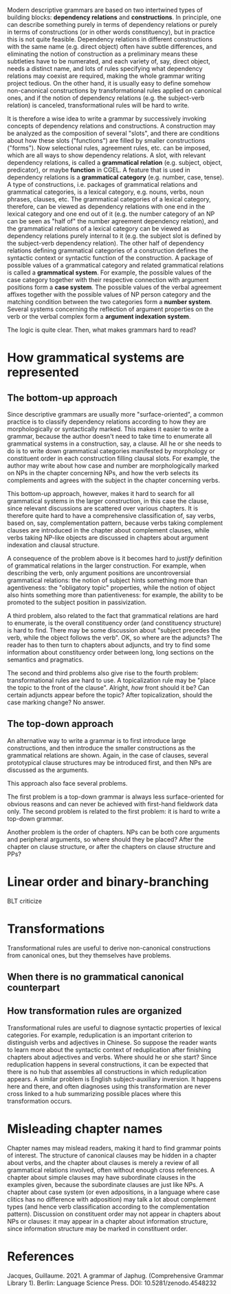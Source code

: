 Modern descriptive grammars are based on two intertwined types of building blocks:
**dependency relations** and **constructions**.
In principle, one can describe something purely in terms of dependency relations 
or purely in terms of constructions (or in other words constituency),
but in practice this is not quite feasible.
Dependency relations in different constructions with the same name (e.g. direct object)
often have subtle differences,
and eliminating the notion of construction as a preliminary
means these subtleties have to be numerated, 
and each variety of, say, direct object, needs a distinct name,
and lots of rules specifying what dependency relations may coexist are required,
making the whole grammar writing project tedious.
On the other hand, it is usually easy to define somehow non-canonical constructions 
by transformational rules applied on canonical ones,
and if the notion of dependency relations (e.g. the subject-verb relation) is canceled,
transformational rules will be hard to write.

It is therefore a wise idea to write a grammar 
by successively invoking concepts of dependency relations and constructions.
A construction may be analyzed as the composition of several "slots", 
and there are conditions about how these slots ("functions")
are filled by smaller constructions ("forms").
Now selectional rules, agreement rules, etc. can be imposed,
which are all ways to show dependency relations.
A slot, with relevant dependency relations, 
is called a **grammatical relation** (e.g. subject, object, predicator),
or maybe **function** in CGEL.
A feature that is used in dependency relations is a **grammatical category** (e.g. number, case, tense).
A type of constructions, i.e. packages of grammatical relations and grammatical categories,
is a lexical category, e.g. nouns, verbs, noun phrases, clauses, etc.
The grammatical categories of a lexical category, therefore,
can be viewed as dependency relations with one end in the lexical category and one end out of it 
(e.g. the number category of an NP can be seen as "half of" the number agreement dependency relation),
and the grammatical relations of a lexical category can be viewed as dependency relations purely internal to it
(e.g. the subject slot is defined by the subject-verb dependency relation).
The other half of dependency relations defining grammatical categories of a construction
defines the syntactic context or syntactic function of the construction.
A package of possible values of a grammatical category and related grammatical relations 
is called a **grammatical system**.
For example, the possible values of the case category 
together with their respective connection with argument positions 
form a **case system**.
The possible values of the verbal agreement affixes together with 
the possible values of NP person category
and the matching condition between the two categories
form a **number system**.
Several systems concerning the reflection of argument properties on the verb or the verbal complex
form a **argument indexation system**.

The logic is quite clear.
Then, what makes grammars hard to read?

# How grammatical systems are represented

## The bottom-up approach

Since descriptive grammars are usually more "surface-oriented",
a common practice is to classify dependency relations 
according to how they are morphologically or syntactically marked.
This makes it easier to write a grammar,
because the author doesn't need to take time to enumerate all grammatical systems in a construction,
say, a clause.
All he or she needs to do is to write down grammatical categories 
manifested by morphology or constituent order in each construction filling clausal slots.
For example, the author may write about how case and number are morphologically marked on NPs
in the chapter concerning NPs,
and how the verb selects its complements and agrees with the subject in the chapter concerning verbs.

This bottom-up approach, however, makes it hard to search for all grammatical systems in the larger construction,
in this case the clause, 
since relevant discussions are scattered over various chapters.
It is therefore quite hard to have a comprehensive classification 
of, say verbs, based on, say, complementation pattern, 
because verbs taking complement clauses are introduced in the chapter about complement clauses,
while verbs taking NP-like objects are discussed in chapters about argument indexation and clausal structure.

A consequence of the problem above is it becomes hard 
to *justify* definition of grammatical relations in the larger construction.
For example, when describing the verb,
only argument positions are uncontroversial grammatical relations:
the notion of subject hints something more than agentiveness: 
the "obligatory topic" properties,
while the notion of object also hints something more than patientiveness:
for example, the ability to be promoted to the subject position in passivization.

A third problem, also related to the fact that grammatical relations are hard to enumerate,
is the overall constituency order (and constituency structure) is hard to find.
There may be some discussion about "subject precedes the verb, while the object follows the verb".
OK, so where are the adjuncts?
The reader has to then turn to chapters about adjuncts,
and try to find some information about constituency order 
between long, long sections on the semantics and pragmatics.

The second and third problems also give rise to the fourth problem:
transformational rules are hard to use.
A topicalization rule may be "place the topic to the front of the clause".
Alright, *how* front should it be? 
Can certain adjuncts appear before the topic? 
After topicalization, should the case marking change?
No answer.

## The top-down approach

An alternative way to write a grammar is to first introduce large constructions, 
and then introduce the smaller constructions as the grammatical relations are shown.
Again, in the case of clauses,
several prototypical clause structures may be introduced first,
and then NPs are discussed as the arguments.

This approach also face several problems.

The first problem is a top-down grammar is always less surface-oriented for obvious reasons 
and can never be achieved with first-hand fieldwork data only.
The second problem is related to the first problem: 
it is hard to write a top-down grammar.

Another problem is the order of chapters. 
NPs can be both core arguments and peripheral arguments,
so where should they be placed?
After the chapter on clause structure, or after the chapters on clause structure and PPs?

# Linear order and binary-branching

BLT criticize

# Transformations

Transformational rules are useful to derive non-canonical constructions from canonical ones,
but they themselves have problems.

## When there is no grammatical canonical counterpart

## How transformation rules are organized

Transformational rules are useful to diagnose syntactic properties of lexical categories.
For example, reduplication is an important criterion to distinguish verbs and adjectives in Chinese.
So suppose the reader wants to learn more about the syntactic context of reduplication 
after finishing chapters about adjectives and verbs.
Where should he or she start?
Since reduplication happens in several constructions,
it can be expected that there is no hub that assembles all constructions in which reduplication appears.
A similar problem is English subject-auxiliary inversion.
It happens here and there, 
and often diagnoses using this transformation are never cross linked to a hub summarizing possible places 
where this transformation occurs.

# Misleading chapter names

Chapter names may mislead readers, making it hard to find grammar points of interest.
The structure of canonical clauses may be hidden in a chapter about verbs,
and the chapter about clauses is merely a review of all grammatical relations involved,
often without enough cross references.
A chapter about simple clauses may have subordinate clauses in the examples given,
because the subordinate clauses are just like NPs.
A chapter about case system 
(or even adpositions, in a language where case clitics has no difference with adposition) 
may talk a lot about complement types 
(and hence verb classification according to the complementation pattern).
Discussion on constituent order may not appear in chapters about NPs or clauses:
it may appear in a chapter about information structure,
since information structure may be marked in constituent order.

# References

Jacques, Guillaume. 2021. A grammar of Japhug. (Comprehensive Grammar Library 1). Berlin: Language Science Press. DOI: 10.5281/zenodo.4548232
